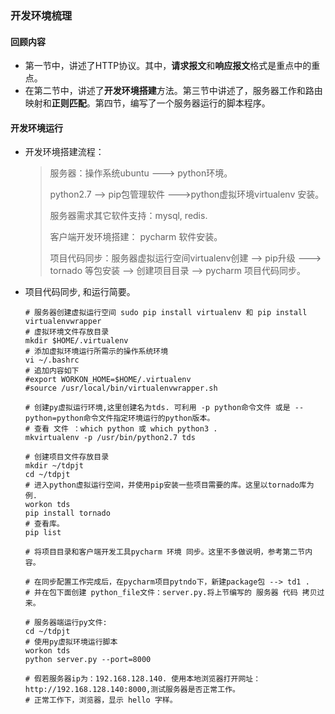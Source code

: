### 开发环境梳理

#### 回顾内容

* 第一节中，讲述了HTTP协议。其中，**请求报文**和**响应报文**格式是重点中的重点。 
* 在第二节中，讲述了**开发环境搭建**方法。第三节中讲述了，服务器工作和路由映射和**正则匹配**。第四节，编写了一个服务器运行的脚本程序。

#### 开发环境运行

* 开发环境搭建流程：

  > 服务器：操作系统ubuntu  ---> python环境。
  >
  > python2.7 --> pip包管理软件  --->python虚拟环境virtualenv 安装。
  >
  > 服务器需求其它软件支持：mysql, redis.
  >
  > 客户端开发环境搭建： pycharm 软件安装。
  >
  > 项目代码同步：服务器虚拟运行空间virtualenv创建 --> pip升级 ---> tornado 等包安装 --> 创建项目目录 --> pycharm 项目代码同步。    

* 项目代码同步, 和运行简要。

  ```shell
  # 服务器创建虚拟运行空间 sudo pip install virtualenv 和 pip install virtualenvwrapper
  # 虚拟环境文件存放目录
  mkdir $HOME/.virtualenv
  # 添加虚拟环境运行所需示的操作系统环境
  vi ~/.bashrc  
  # 追加内容如下
  #export WORKON_HOME=$HOME/.virtualenv
  #source /usr/local/bin/virtualenvwrapper.sh

  # 创建py虚拟运行环境,这里创建名为tds. 可利用 -p python命令文件 或是 --python=python命令文件指定环境运行的python版本。
  # 查看 文件 ：which python 或 which python3 .
  mkvirtualenv -p /usr/bin/python2.7 tds

  # 创建项目文件存放目录
  mkdir ~/tdpjt
  cd ~/tdpjt
  # 进入python虚拟运行空间，并使用pip安装一些项目需要的库。这里以tornado库为例.
  workon tds
  pip install tornado
  # 查看库。
  pip list 

  # 将项目目录和客户端开发工具pycharm 环境 同步。这里不多做说明，参考第二节内容。

  # 在同步配置工作完成后，在pycharm项目pytndo下，新建package包 --> td1 .
  # 并在包下面创建 python_file文件：server.py.将上节编写的 服务器 代码 拷贝过来。

  # 服务器端运行py文件:
  cd ~/tdpjt
  # 使用py虚拟环境运行脚本
  workon tds
  python server.py --port=8000

  # 假若服务器ip为：192.168.128.140. 使用本地浏览器打开网址：http://192.168.128.140:8000,测试服务器是否正常工作。 
  # 正常工作下，浏览器，显示 hello 字样。
  ```

  ​
